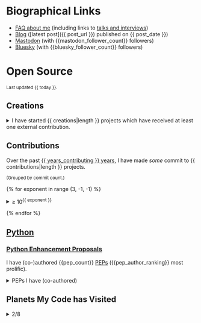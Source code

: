 # Biographical Links
- [FAQ about me](https://opensource.snarky.ca/About+Me/Frequently+Asked+Questions) (including links to [talks and interviews](https://opensource.snarky.ca/About+Me/Appearances))
- [Blog](https://snarky.ca) ([latest post]({{ post_url }}) published on {{ post_date }})
- [Mastodon](https://fosstodon.org/@brettcannon) (with {{mastodon_follower_count}} followers)
- [Bluesky](https://bsky.app/profile/snarky.ca) (with {{bluesky_follower_count}} followers)

# Open Source

<small>Last updated {{ today }}.</small>

## Creations

<details>
<summary>I have started {{ creations|length }} projects which have received at least one external contribution.</summary>

<small>(Sorted by [☆](https://docs.github.com/en/github/getting-started-with-github/saving-repositories-with-stars#about-stars).)</small>

<ol style="list-style: none">
{% for project in creations %}
<li><a href="{{ project.url }}">{{ project.name }}</a></li>
{% endfor %}
</ol>

  </details>

## Contributions

Over the past [{{ years_contributing }} years](https://github.com/python/cpython/commit/1e91d8eb030656386ef3a07e8a516683bea85610), I have made _some_ commit to {{ contributions|length }} projects.

<small>(Grouped by commit count.)</small>


{% for exponent in range (3, -1, -1) %}

<details><summary>&ge; 10<sup>{{ exponent }}</sup></summary>

<ol>
{% for project in contributions %}
{% if 10**(exponent + 1) > project.commits >= 10**exponent %}
<li><a href="{{ project.contributions_url }}">{{ project.repo_name }}</a></li>
{% endif %}
{% endfor %}
</ol>

</details>

{% endfor %}

## [Python](https://python.org)

### [Python Enhancement Proposals](https://peps.python.org)

I have (co-)authored {{pep_count}} [PEPs](https://peps.python.org/) ({{pep_author_ranking}} most prolific).

<details>
<summary>PEPs I have (co-authored)</summary>

Listed in creation order, oldest to newest.

<details>
<summary>Status legend</summary>

<dl>
<dt>✍</dt><dd>Draft</dd>
<dt>🚧</dt><dd>Provisional</dd>
<dt>👍</dt><dd>Accepted</dd>
<dt>✅</dt><dd>Final</dd>
<dt>🏃</dt><dd>Active</dd>
<dt>❌</dt><dd>Rejected</dd>
<dt>🤦</dt><dd>Withdrawn</dd>
<dt>✋</dt><dd>Deferred</dd>
<dt>🪜</dt><dd>Superceded</dd>
</dl>

</details>

<table>

<thead>
<tr>
<th>#</th>
<th>Title</th>
<th>Status</th>
<th>Co-authors</th>
</tr>
</thead>

<tbody>

{% for pep in pep_details %}
<tr>
<td><a href="https://peps.python.org/{{pep[0]}}">{{pep[0]}}</a></td>
<td>{{pep[2]}}</td>
<td>{{pep[1]}}</td>
<td>{{pep[3]}}</td>
</tr>
{% endfor %}

</tbody>
</table>

</details>

## Planets My Code has Visited

<details>
  <summary>2/8</summary>

- [ ] Mercury
- [ ] Venus
- [X] Earth
- [X] [Mars](https://linuxunplugged.com/396?t=2580)
- [ ] Jupiter
- [ ] Saturn
- [ ] Uranus
- [ ] Neptune

</details>
